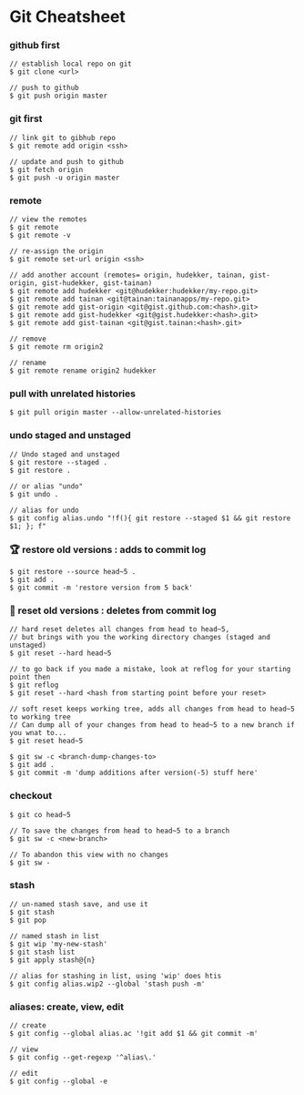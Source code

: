 # Git Cheatsheet

### github first

```console
// establish local repo on git
$ git clone <url>

// push to github
$ git push origin master

```

### git first

```console
// link git to gibhub repo
$ git remote add origin <ssh>

// update and push to github
$ git fetch origin
$ git push -u origin master
```

### remote

```console
// view the remotes
$ git remote
$ git remote -v

// re-assign the origin
$ git remote set-url origin <ssh>

// add another account (remotes= origin, hudekker, tainan, gist-origin, gist-hudekker, gist-tainan)
$ git remote add hudekker <git@hudekker:hudekker/my-repo.git>
$ git remote add tainan <git@tainan:tainanapps/my-repo.git>
$ git remote add gist-origin <git@gist.github.com:<hash>.git>
$ git remote add gist-hudekker <git@gist.hudekker:<hash>.git>
$ git remote add gist-tainan <git@gist.tainan:<hash>.git>

// remove
$ git remote rm origin2

// rename
$ git remote rename origin2 hudekker
```

### pull with unrelated histories

```console
$ git pull origin master --allow-unrelated-histories
```

### undo staged and unstaged

```console
// Undo staged and unstaged
$ git restore --staged .
$ git restore .

// or alias "undo"
$ git undo .

// alias for undo
$ git config alias.undo "!f(){ git restore --staged $1 && git restore $1; }; f"
```

### :trophy: restore old versions : **adds to commit log**

```console
$ git restore --source head~5 .
$ git add .
$ git commit -m 'restore version from 5 back'
```

### :shit: reset old versions : **deletes from commit log**

```console
// hard reset deletes all changes from head to head~5,
// but brings with you the working directory changes (staged and unstaged)
$ git reset --hard head~5

// to go back if you made a mistake, look at reflog for your starting point then
$ git reflog
$ git reset --hard <hash from starting point before your reset>

// soft reset keeps working tree, adds all changes from head to head~5 to working tree
// Can dump all of your changes from head to head~5 to a new branch if you wnat to...
$ git reset head~5

$ git sw -c <branch-dump-changes-to>
$ git add .
$ git commit -m 'dump additions after version(-5) stuff here'
```

### checkout

```console
$ git co head~5

// To save the changes from head to head~5 to a branch
$ git sw -c <new-branch>

// To abandon this view with no changes
$ git sw -
```

### stash

```console
// un-named stash save, and use it
$ git stash
$ git pop

// named stash in list
$ git wip 'my-new-stash'
$ git stash list
$ git apply stash@{n}

// alias for stashing in list, using 'wip' does htis
$ git config alias.wip2 --global 'stash push -m'
```

### aliases: create, view, edit

```console
// create
$ git config --global alias.ac '!git add $1 && git commit -m'

// view
$ git config --get-regexp '^alias\.'

// edit
$ git config --global -e
```
